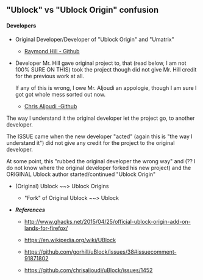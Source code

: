 
## "Ublock" vs "Ublock Origin" confusion

#### Developers
-	Original Developer/Developer of "Ublock Origin" and  "Umatrix"
	-	[Raymond Hill - Github](https://github.com/gorhill)


- Developer Mr. Hill gave original project to, that (read below, I am not 100% SURE ON THIS) took the project though did not give Mr. Hill credit for the previous work at all.

	If any of this is wrong, I owe Mr. Aljoudi an appologie, though I am sure I got got whole mess sorted out now.

	-	[Chris Aljoudi -Github](https://github.com/chrisaljoudi/uBlock)


The way I understand it the original developer let the project go, to another developer.  

The ISSUE came when the new developer "acted" (again this is "the way I understand it") did not give any credit for the project to the original developer.

At some point, this "rubbed the original developer the wrong way" and (?? I do not know where the original developer forked his new project) and the ORIGINAL Ublock author started/continued "Ublock Origin"

-	(Original) Ublock ~~> Ublock Origins
	- "Fork" of Original Ublock ~~> Ublock


- ***References***
	- http://www.ghacks.net/2015/04/25/official-ublock-origin-add-on-lands-for-firefox/

	-	https://en.wikipedia.org/wiki/UBlock

	-	https://github.com/gorhill/uBlock/issues/38#issuecomment-91871802

	-	https://github.com/chrisaljoudi/uBlock/issues/1452
